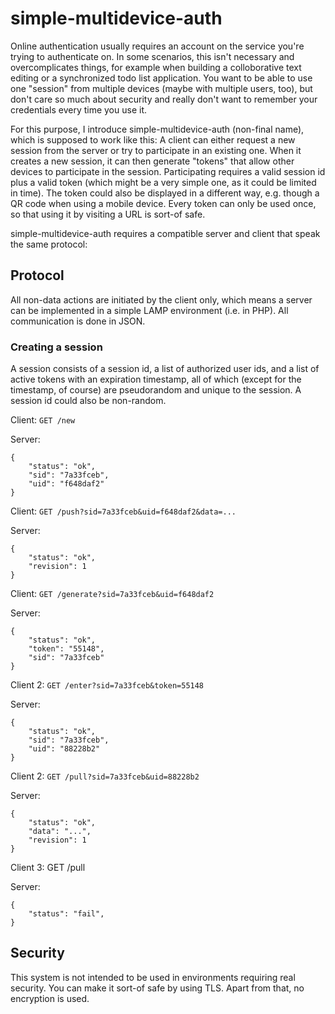 # simple-multidevice-auth

Online authentication usually requires an account on the service you're trying to authenticate on. In some scenarios, this isn't necessary and overcomplicates things, for example when building a colloborative text editing or a synchronized todo list application. You want to be able to use one "session" from multiple devices (maybe with multiple users, too), but don't care so much about security and really don't want to remember your credentials every time you use it.

For this purpose, I introduce simple-multidevice-auth (non-final name), which is supposed to work like this: A client can either request a new session from the server or try to participate in an existing one. When it creates a new session, it can then generate "tokens" that allow other devices to participate in the session. Participating requires a valid session id plus a valid token (which might be a very simple one, as it could be limited in time). The token could also be displayed in a different way, e.g. though a QR code when using a mobile device. Every token can only be used once, so that using it by visiting a URL is sort-of safe.

simple-multidevice-auth requires a compatible server and client that speak the same protocol:

## Protocol

All non-data actions are initiated by the client only, which means a server can be implemented in a simple LAMP environment (i.e. in PHP). All communication is done in JSON.

### Creating a session

A session consists of a session id, a list of authorized user ids, and a list of active tokens with an expiration timestamp, all of which (except for the timestamp, of course) are pseudorandom and unique to the session. A session id could also be non-random.

Client: `GET /new`

Server:

    {
        "status": "ok",
        "sid": "7a33fceb",
        "uid": "f648daf2"
    }

Client: `GET /push?sid=7a33fceb&uid=f648daf2&data=...`

Server:

    {
        "status": "ok",
        "revision": 1
    }

Client: `GET /generate?sid=7a33fceb&uid=f648daf2`

Server:

    {
        "status": "ok",
        "token": "55148",
        "sid": "7a33fceb"
    }

Client 2: `GET /enter?sid=7a33fceb&token=55148`

Server:

    {
        "status": "ok",
        "sid": "7a33fceb",
        "uid": "88228b2"
    }

Client 2: `GET /pull?sid=7a33fceb&uid=88228b2`

Server:

    {
        "status": "ok",
        "data": "...",
        "revision": 1
    }

Client 3: GET /pull

Server:

    {
        "status": "fail",
    }

## Security

This system is not intended to be used in environments requiring real security. You can make it sort-of safe by using TLS. Apart from that, no encryption is used.
